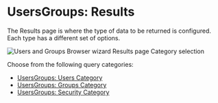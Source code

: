 # UsersGroups: Results

The Results page is where the type of data to be returned is configured. Each type has a different set of options.

![Users and Groups Browser wizard Results page Category selection](/img/product_docs/accessanalyzer/accessanalyzer/enterpriseauditor/admin/datacollector/adinventory/results.png)

Choose from the following query categories:

- [UsersGroups: Users Category](/docs/accessanalyzer/accessanalyzer/enterpriseauditor/admin/datacollector/usersgroups/category/users.md)
- [UsersGroups: Groups Category](/docs/accessanalyzer/accessanalyzer/enterpriseauditor/admin/datacollector/usersgroups/category/groups.md)
- [UsersGroups: Security Category](/docs/accessanalyzer/accessanalyzer/enterpriseauditor/admin/datacollector/usersgroups/category/security.md)
